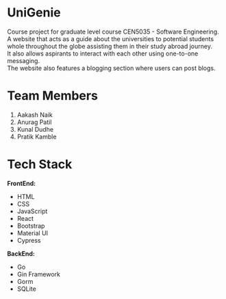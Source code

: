 # UniGenie
Course project for graduate level course CEN5035 - Software Engineering.<br>
A website that acts as a guide about the universities to potential students whole throughout the globe assisting them in their study abroad journey.<br>
It also allows aspirants to interact with each other using one-to-one messaging.<br>
The website also features a blogging section where users can post blogs.

# Team Members
1) Aakash Naik
2) Anurag Patil
3) Kunal Dudhe
4) Pratik Kamble

# Tech Stack
**FrontEnd:**
* HTML
* CSS
* JavaScript
* React
* Bootstrap
* Material UI
* Cypress

**BackEnd:** 
* Go
* Gin Framework
* Gorm
* SQLite
